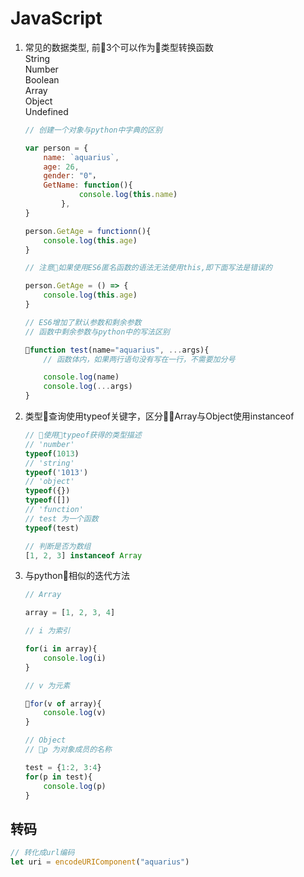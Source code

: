 JavaScript
==========

1. 常见的数据类型, 前3个可以作为类型转换函数  
    String  
    Number  
    Boolean  
    Array  
    Object  
    Undefined

    ```javascript
    // 创建一个对象与python中字典的区别

    var person = {
        name: `aquarius`,
        age: 26,
        gender: "0"，
        GetName: function(){
                console.log(this.name)
            },
    }

    person.GetAge = functionn(){
        console.log(this.age)
    }

    // 注意如果使用ES6匿名函数的语法无法使用this,即下面写法是错误的

    person.GetAge = () => {
        console.log(this.age)
    }

    // ES6增加了默认参数和剩余参数
    // 函数中剩余参数与python中的写法区别

    function test(name="aquarius", ...args){
        // 函数体内，如果两行语句没有写在一行，不需要加分号

        console.log(name)
        console.log(...args)
    }

    ```

2. 类型查询使用typeof关键字，区分Array与Object使用instanceof  
    ```javascript
    // 使用typeof获得的类型描述
    // 'number' 
    typeof(1013)
    // 'string'
    typeof('1013')
    // 'object'
    typeof({})
    typeof([])
    // 'function'
    // test 为一个函数
    typeof(test)

    // 判断是否为数组
    [1, 2, 3] instanceof Array
    ```
3. 与python相似的迭代方法
    ```javascript
    // Array

    array = [1, 2, 3, 4]

    // i 为索引

    for(i in array){
        console.log(i)
    }

    // v 为元素

    for(v of array){
        console.log(v)
    }

    // Object
    // p 为对象成员的名称

    test = {1:2, 3:4}    
    for(p in test){
        console.log(p)
    }
    ```


转码
--

```js
// 转化成url编码
let uri = encodeURIComponent("aquarius")
```